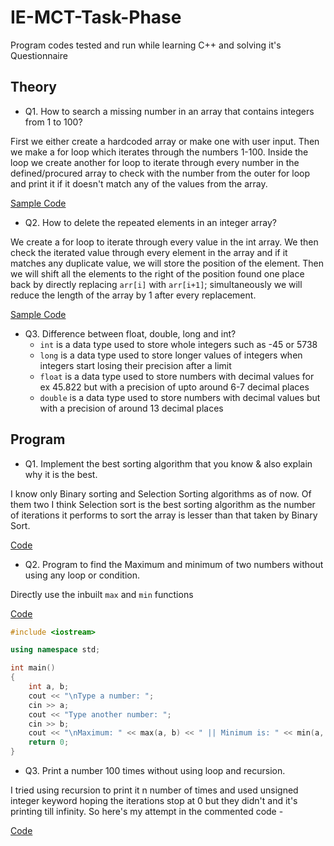 # IE-MCT-Task-Phase

Program codes tested and run while learning C++ and solving it's Questionnaire

## Theory

- Q1. How to search a missing number in an array that contains integers from 1 to 100?

First we either create a hardcoded array or make one with user input.
Then we make a for loop which iterates through the numbers 1-100. Inside the loop we create another for loop to iterate through every number in the defined/procured array to check with the number from the outer for loop and print it if it doesn't match any of the values from the array.

[Sample Code](/Theory_Codes/Q1/testing.cpp)

- Q2. How to delete the repeated elements in an integer array?

We create a for loop to iterate through every value in the int array. We then check the iterated value through every element in the array and if it matches any duplicate value, we will store the position of the element.
Then we will shift all the elements to the right of the position found one place back by directly replacing `arr[i]` with `arr[i+1]`; simultaneously we will reduce the length of the array by 1 after every replacement.

[Sample Code](/Theory_Codes/Q2/testing.cpp)

- Q3. Difference between float, double, long and int?
    - `int` is a data type used to store whole integers such as -45 or 5738
    - `long` is a data type used to store longer values of integers when integers start losing their precision after a limit
    - `float` is a data type used to store numbers with decimal values for ex 45.822 but with a precision of upto around 6-7 decimal places
    - `double` is a data type used to store numbers with decimal values but with a precision of around 13 decimal places

## Program

- Q1. Implement the best sorting algorithm that you know & also explain why it is the best.

I know only Binary sorting and Selection Sorting algorithms as of now. Of them two I think Selection sort is the best sorting algorithm as the number of iterations it performs to sort the array is lesser than that taken by Binary Sort.

[Code](/Program_Codes/Q1/testing.cpp)

- Q2. Program to find the Maximum and minimum of two numbers without using any loop or condition.

Directly use the inbuilt `max` and `min` functions

[Code](/Program_Codes/Q2/testing.cpp)

```cpp
#include <iostream>

using namespace std;

int main()
{
    int a, b;
    cout << "\nType a number: ";
    cin >> a;
    cout << "Type another number: ";
    cin >> b;
    cout << "\nMaximum: " << max(a, b) << " || Minimum is: " << min(a, b) << "\n\n";
    return 0;
}
```

- Q3. Print a number 100 times without using loop and recursion.

I tried using recursion to print it n number of times and used unsigned integer keyword hoping the iterations stop at 0 but they didn't and it's printing till infinity. So here's my attempt in the commented code -

[Code](/Program_Codes/Q3/testing.cpp)
